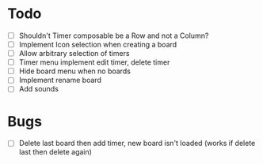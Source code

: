 # Todo
- [ ] Shouldn't Timer composable be a Row and not a Column?
- [ ] Implement Icon selection when creating a board
- [ ] Allow arbitrary selection of timers
- [ ] Timer menu implement edit timer, delete timer
- [ ] Hide board menu when no boards
- [ ] Implement rename board
- [ ] Add sounds

# Bugs
- [ ] Delete last board then add timer, new board isn't loaded (works if delete last then delete again)